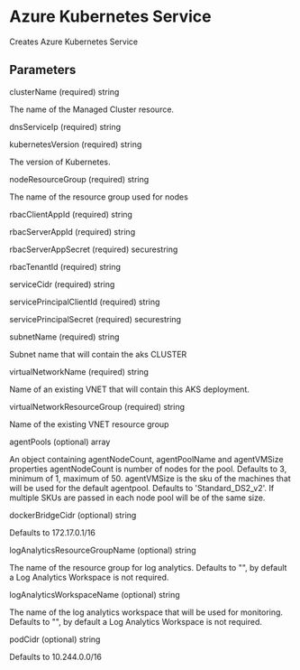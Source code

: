 # Azure Kubernetes Service

Creates Azure Kubernetes Service

## Parameters

clusterName (required) string

The name of the Managed Cluster resource.

dnsServiceIp (required) string

kubernetesVersion (required) string

The version of Kubernetes.

nodeResourceGroup (required) string

The name of the resource group used for nodes

rbacClientAppId (required) string

rbacServerAppId (required) string

rbacServerAppSecret (required) securestring

rbacTenantId (required) string

serviceCidr (required) string

servicePrincipalClientId (required) string

servicePrincipalSecret (required) securestring

subnetName (required) string

Subnet name that will contain the aks CLUSTER

virtualNetworkName (required) string

Name of an existing VNET that will contain this AKS deployment.

virtualNetworkResourceGroup (required) string

Name of the existing VNET resource group

agentPools (optional) array

An object containing agentNodeCount, agentPoolName and agentVMSize properties
agentNodeCount is number of nodes for the pool.  Defaults to 3, minimum of 1, maximum of 50.
agentVMSize is the sku of the machines that will be used for the default agentpool.  Defaults to 'Standard_DS2_v2'.  If multiple SKUs are passed in each node pool will be of the same size.

dockerBridgeCidr (optional) string

Defaults to 172.17.0.1/16

logAnalyticsResourceGroupName (optional) string

The name of the resource group for log analytics.  Defaults to "", by default a Log Analytics Workspace is not required.

logAnalyticsWorkspaceName (optional) string

The name of the log analytics workspace that will be used for monitoring.  Defaults to "", by default a Log Analytics Workspace is not required.

podCidr (optional) string

Defaults to 10.244.0.0/16

